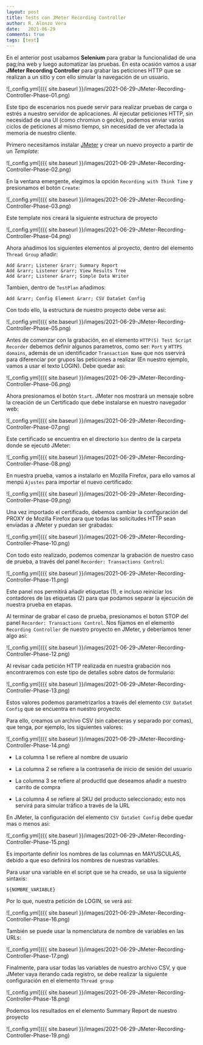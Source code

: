 ```yaml
---
layout: post
title: Tests con JMeter Recording Controller
author: R. Alonzo Vera
date:   2021-06-29
comments: true
tags: [test]
---
```


En el anterior post usabamos **Selenium** para grabar la funcionalidad de una pag;ína web y luego automatizar las pruebas. En esta ocasión vamos a usar **JMeter Recording Controller** para grabar las peticiones HTTP que se realizan a un sitio y con ello simular la navegación de un usuario.


![_config.yml]({{ site.baseurl }}/images/2021-06-29-JMeter-Recording-Controller-Phase-01.png)

Este tipo de escenarios nos puede servir para realizar pruebas de carga o estrés a nuestro servidor de aplicaciones. Al ejecutar peticiones HTTP, sin necesidad de una UI (como chromiun o gecko), podemos enviar varios ciclos de peticiones al mismo tiempo, sin necesidad de ver afectada la memoria de nuestro cliente.

Primero necesitamos instalar [JMeter](https://ci-builds.apache.org/job/JMeter/job/JMeter-trunk/lastSuccessfulBuild/artifact/src/dist/build/distributions/) y crear un nuevo proyecto a partir de un _Template_:

![_config.yml]({{ site.baseurl }}/images/2021-06-29-JMeter-Recording-Controller-Phase-02.png)

En la ventana emergente, elegimos la opción `Recording with Think Time` y presionamos el botón `Create`:

![_config.yml]({{ site.baseurl }}/images/2021-06-29-JMeter-Recording-Controller-Phase-03.png)

Este template nos creará la siguiente estructura de proyecto

![_config.yml]({{ site.baseurl }}/images/2021-06-29-JMeter-Recording-Controller-Phase-04.png)

Ahora añadimos los siguientes elementos al proyecto, dentro del elemento `Thread Group` añadir:

~~~terminal
Add &rarr; Listener &rarr; Summary Report
Add &rarr; Listener &rarr; View Results Tree
Add &rarr; Listener &rarr; Simple Data Writer
~~~

Tambien, dentro de `TestPlan` añadimos:

~~~terminal
Add &rarr; Config Element &rarr; CSV DataSet Config
~~~

Con todo ello, la estructura de nuestro proyecto debe verse asi:

![_config.yml]({{ site.baseurl }}/images/2021-06-29-JMeter-Recording-Controller-Phase-05.png)


Antes de comenzar con la grabación, en el elemento `HTTP(S) Test Script Recorder` debemos definir algunos parametros, como ser: `Port` y `HTTPS domains`, además de un identificador `Transaction Name` que nos sservirá para diferenciar por grupos las peticiones a realizar (En nuestro ejemplo, vamos a usar el texto LOGIN). Debe quedar asi:

![_config.yml]({{ site.baseurl }}/images/2021-06-29-JMeter-Recording-Controller-Phase-06.png)

Ahora presionamos el botón `Start`. JMeter nos mostrará un mensaje sobre la creación de un Certificado que debe instalarse en nuestro navegador web:

![_config.yml]({{ site.baseurl }}/images/2021-06-29-JMeter-Recording-Controller-Phase-07.png)

Este certificado se encuentra en el directorio `bin` dentro de la carpeta donde se ejecutó JMeter:

![_config.yml]({{ site.baseurl }}/images/2021-06-29-JMeter-Recording-Controller-Phase-08.png)

En nuestra prueba, vamos a instalarlo en Mozilla Firefox, para ello vamos al menpú `Ajustes` para importar el nuevo certificado:

![_config.yml]({{ site.baseurl }}/images/2021-06-29-JMeter-Recording-Controller-Phase-09.png)

Una vez importado el certificado, debemos cambiar la configuración del PROXY de Mozilla Firefox para que todas las solicitudes HTTP sean enviadas a JMeter y puedan ser grabadas:

![_config.yml]({{ site.baseurl }}/images/2021-06-29-JMeter-Recording-Controller-Phase-10.png)

Con todo esto realizado, podemos comenzar la grabación de nuestro caso de prueba, a través del panel `Recorder: Transactions Control`:

![_config.yml]({{ site.baseurl }}/images/2021-06-29-JMeter-Recording-Controller-Phase-11.png)

Este panel nos permitirá añadir etiquetas (1), e incluso reiniciar los contadores de las etiquetas (2) para que podamos separar la ejecución de nuestra prueba en etapas.

Al terminar de grabar el caso de prueba, presionamos el boton STOP del panel `Recorder: Transactions Control`. Nos fijamos en el elemento `Recording Controller` de nuestro proyecto en JMeter, y deberíamos tener algo asi:

![_config.yml]({{ site.baseurl }}/images/2021-06-29-JMeter-Recording-Controller-Phase-12.png)

Al revisar cada petición HTTP realizada en nuestra grabación nos encontraremos con este tipo de detalles sobre datos de formulario:

![_config.yml]({{ site.baseurl }}/images/2021-06-29-JMeter-Recording-Controller-Phase-13.png)

Estos valores podemos parametrizarlos a través del elemento `CSV DataSet Config` que se encuentra en nuestro proyecto.

Para ello, creamos un archivo CSV (sin cabeceras y separado por comas), que tenga, por ejemplo, los siguientes valores:

![_config.yml]({{ site.baseurl }}/images/2021-06-29-JMeter-Recording-Controller-Phase-14.png)

- La columna 1 se refiere al nombre de usuario

- La columna 2 se refiere a la contraseña de inicio de sesión del usuario

- La columna 3 se refiere al productId que deseamos añadir a nuestro carrito de compra

- La columna 4 se refiere al SKU del producto seleccionado; esto nos servirá para simular tráfico a través de la URL

En JMeter, la configuración del elemento `CSV DataSet Config` debe quedar mas o menos asi:

![_config.yml]({{ site.baseurl }}/images/2021-06-29-JMeter-Recording-Controller-Phase-15.png)

Es importante definir los nombres de las columnas en MAYUSCULAS, debido a que eso definirá los nombres de nuestras variables.

Para usar una variable en el script que se ha creado, se usa la siguiente sintaxis:

~~~terminal
${NOMBRE_VARIABLE} 
~~~

Por lo que, nuestra petición de LOGIN, se verá asi:

![_config.yml]({{ site.baseurl }}/images/2021-06-29-JMeter-Recording-Controller-Phase-16.png)

También se puede usar la nomenclatura de nombre de variables en las URLs:

![_config.yml]({{ site.baseurl }}/images/2021-06-29-JMeter-Recording-Controller-Phase-17.png)

Finalmente, para usar todas las variables de nuestro archivo CSV, y que JMeter vaya iterando cada registro, se debe realizar la siguiente configuración en el elemento `Thread group`

![_config.yml]({{ site.baseurl }}/images/2021-06-29-JMeter-Recording-Controller-Phase-18.png)

Podemos los resultados en el elemento Summary Report de nuestro proyecto

![_config.yml]({{ site.baseurl }}/images/2021-06-29-JMeter-Recording-Controller-Phase-19.png)
